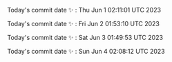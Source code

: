 Today's commit date ✨ : Thu Jun 1 02:11:01 UTC 2023 

Today's commit date ✨ : Fri Jun 2 01:53:10 UTC 2023 

Today's commit date ✨ : Sat Jun 3 01:49:53 UTC 2023 

Today's commit date ✨ : Sun Jun 4 02:08:12 UTC 2023 

